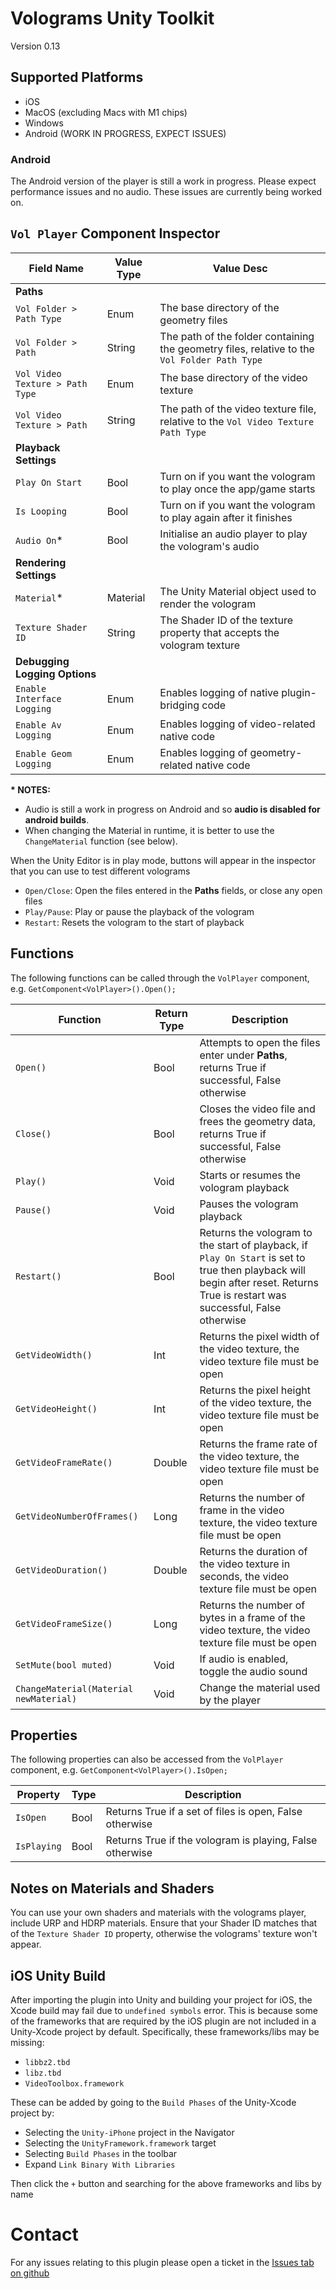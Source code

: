 # Volograms Unity Toolkit 
Version 0.13

## Supported Platforms 
* iOS
* MacOS (excluding Macs with M1 chips)
* Windows 
* Android (WORK IN PROGRESS, EXPECT ISSUES)

### Android 
The Android version of the player is still a work in progress. Please expect performance issues and no audio. These issues are currently being worked on. 

## `Vol Player` Component Inspector

| Field Name                        | Value Type    | Value Desc |
| ---                               | ---           | ---        |
| **Paths**                         |               |   |
| `Vol Folder > Path Type`          | Enum          | The base directory of the geometry files |
| `Vol Folder > Path`               | String        | The path of the folder containing the geometry files, relative to the `Vol Folder Path Type` |
| `Vol Video Texture > Path Type`   | Enum          | The base directory of the video texture |
| `Vol Video Texture > Path`        | String        | The path of the video texture file, relative to the `Vol Video Texture Path Type` |
| **Playback Settings**             |               |   |
| `Play On Start`                   | Bool          | Turn on if you want the vologram to play once the app/game starts |
| `Is Looping`                      | Bool          | Turn on if you want the vologram to play again after it finishes |
| `Audio On`\*                      | Bool          | Initialise an audio player to play the vologram's audio   |
| **Rendering Settings**            |               |   |
| `Material`\*                      | Material      | The Unity Material object used to render the vologram |
| `Texture Shader ID`               | String        | The Shader ID of the texture property that accepts the vologram texture |
| **Debugging Logging Options**     |               |   |
| `Enable Interface Logging`        | Enum          | Enables logging of native plugin-bridging code   | 
| `Enable Av Logging`               | Enum          | Enables logging of video-related native code  | 
| `Enable Geom Logging`             | Enum          | Enables logging of geometry-related native code  | 

**\* NOTES:** 
* Audio is still a work in progress on Android and so **audio is disabled for android builds**.
* When changing the Material in runtime, it is better to use the `ChangeMaterial` function (see below).

When the Unity Editor is in play mode, buttons will appear in the inspector that you can use to test different volograms 
* `Open/Close`: Open the files entered in the **Paths** fields, or close any open files
* `Play/Pause`: Play or pause the playback of the vologram
* `Restart`: Resets the vologram to the start of playback 

## Functions 

The following functions can be called through the `VolPlayer` component, e.g. `GetComponent<VolPlayer>().Open();`

| Function | Return Type | Description |
| --- | --- | --- |
| `Open()` | Bool | Attempts to open the files enter under **Paths**, returns True if successful, False otherwise |
| `Close()` | Bool | Closes the video file and frees the geometry data, returns True if successful, False otherwise |
| `Play()` | Void | Starts or resumes the vologram playback |
| `Pause()` | Void | Pauses the vologram playback |
| `Restart()` | Bool | Returns the vologram to the start of playback, if `Play On Start` is set to true then playback will begin after reset. Returns True is restart was successful, False otherwise | 
| `GetVideoWidth()` | Int | Returns the pixel width of the video texture, the video texture file must be open | 
| `GetVideoHeight()` | Int | Returns the pixel height of the video texture, the video texture file must be open | 
| `GetVideoFrameRate()` | Double | Returns the frame rate of the video texture, the video texture file must be open | 
| `GetVideoNumberOfFrames()` | Long | Returns the number of frame in the video texture, the video texture file must be open |
| `GetVideoDuration()` | Double | Returns the duration of the video texture in seconds, the video texture file must be open |
| `GetVideoFrameSize()` | Long | Returns the number of bytes in a frame of the video texture, the video texture file must be open |
| `SetMute(bool muted)` | Void | If audio is enabled, toggle the audio sound | 
| `ChangeMaterial(Material newMaterial)` | Void | Change the material used by the player |

## Properties 

The following properties can also be accessed from the `VolPlayer` component, e.g. `GetComponent<VolPlayer>().IsOpen;`

| Property | Type | Description |
| --- | --- | --- | 
| `IsOpen` | Bool | Returns True if a set of files is open, False otherwise |
| `IsPlaying` | Bool | Returns True if the vologram is playing, False otherwise |

## Notes on Materials and Shaders

You can use your own shaders and materials with the volograms player, include URP and HDRP materials. 
Ensure that your Shader ID matches that of the `Texture Shader ID` property, otherwise the volograms'
texture won't appear.

## iOS Unity Build
After importing the plugin into Unity and building your project for iOS, the Xcode build may fail due to `undefined symbols` error. This is because some of the frameworks that are required by the iOS plugin are not included in a Unity-Xcode project by default. Specifically, these frameworks/libs may be missing:

* `libbz2.tbd`
* `libz.tbd`
* `VideoToolbox.framework`

These can be added by going to the `Build Phases` of the Unity-Xcode project by:

* Selecting the `Unity-iPhone` project in the Navigator
* Selecting the `UnityFramework.framework` target
* Selecting `Build Phases` in the toolbar
* Expand `Link Binary With Libraries`

Then click the `+` button and searching for the above frameworks and libs by name

# Contact

For any issues relating to this plugin please open a ticket in the [Issues tab on github](https://github.com/Volograms/volograms_unity_plugin/issues)